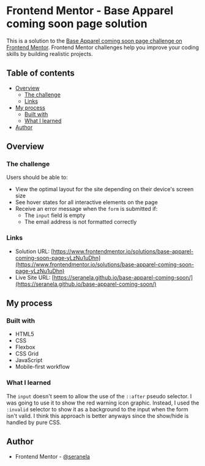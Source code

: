 # Frontend Mentor - Base Apparel coming soon page solution

This is a solution to the [Base Apparel coming soon page challenge on Frontend Mentor](https://www.frontendmentor.io/challenges/base-apparel-coming-soon-page-5d46b47f8db8a7063f9331a0). Frontend Mentor challenges help you improve your coding skills by building realistic projects. 

## Table of contents

- [Overview](#overview)
  - [The challenge](#the-challenge)
  - [Links](#links)
- [My process](#my-process)
  - [Built with](#built-with)
  - [What I learned](#what-i-learned)
- [Author](#author)

## Overview

### The challenge

Users should be able to:

- View the optimal layout for the site depending on their device's screen size
- See hover states for all interactive elements on the page
- Receive an error message when the `form` is submitted if:
  - The `input` field is empty
  - The email address is not formatted correctly

### Links

- Solution URL: [https://www.frontendmentor.io/solutions/base-apparel-coming-soon-page-yLzNu1uDhn](https://www.frontendmentor.io/solutions/base-apparel-coming-soon-page-yLzNu1uDhn)
- Live Site URL: [https://seranela.github.io/base-apparel-coming-soon/](https://seranela.github.io/base-apparel-coming-soon/)

## My process

### Built with

- HTML5
- CSS
- Flexbox
- CSS Grid
- JavaScript
- Mobile-first workflow

### What I learned

The `input` doesn't seem to allow the use of the `::after` pseudo selector. I was going to use it to show the red warning icon graphic. Instead, I used the `:invalid` selector to show it as a background to the input when the form isn't valid. I think this approach is better anyways since the show/hide is handled by pure CSS.

## Author

- Frontend Mentor - [@seranela](https://www.frontendmentor.io/profile/seranela)